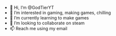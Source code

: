 - 👋 Hi, I’m @GodTierYT
- 👀 I’m interested in gaming, making games, chilling
- 🌱 I’m currently learning to make games
- 💞️ I’m looking to collaborate on steam
- 📫 Reach me using my email

<!---
GodTierYT/GodTierYT is a ✨ special ✨ repository because its `README.md` (this file) appears on your GitHub profile.
You can click the Preview link to take a look at your changes.
--->
